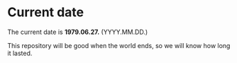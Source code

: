 # Current date

The current date is **1979.06.27.** (YYYY.MM.DD.)

This repository will be good when the world ends, so we will know how long it lasted.